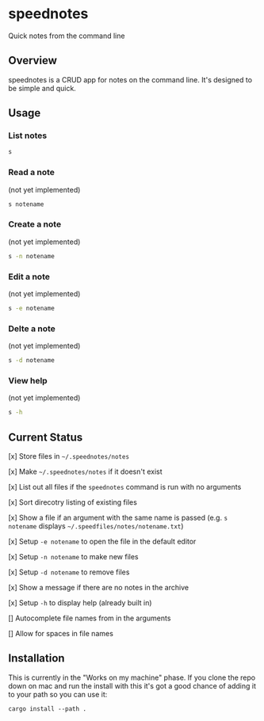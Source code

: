 # speednotes

Quick notes from the command line

## Overview

speednotes is a CRUD app for notes on the 
command line. It's designed to be simple and
quick. 

## Usage

### List notes

```bash
s
```

### Read a note 

(not yet implemented)

```bash
s notename 
```

### Create a note 

(not yet implemented)

```bash
s -n notename 
```

### Edit a note 

(not yet implemented)

```bash
s -e notename 
```

### Delte a note 

(not yet implemented)

```bash
s -d notename 
```

### View help 

(not yet implemented)

```bash
s -h
```

## Current Status


[x] Store files in `~/.speednotes/notes`

[x] Make `~/.speednotes/notes` if it doesn't exist

[x] List out all files if the `speednotes` command is
run with no arguments

[x] Sort direcotry listing of existing files

[x] Show a file if an argument with the same name
is passed (e.g. `s notename` displays 
`~/.speedfiles/notes/notename.txt`)

[x] Setup `-e notename` to open the file in 
the default editor

[x] Setup `-n notename` to make new files

[x] Setup `-d notename` to remove files

[x] Show a message if there are no notes in
the archive

[x] Setup `-h` to display help (already built in)

[] Autocomplete file names from in the arguments 

[] Allow for spaces in file names

## Installation

This is currently in the "Works on my machine" 
phase. If you clone the repo down on mac and run 
the install with this it's got a good chance of 
adding it to your path so you can use it:


```
cargo install --path .
```


